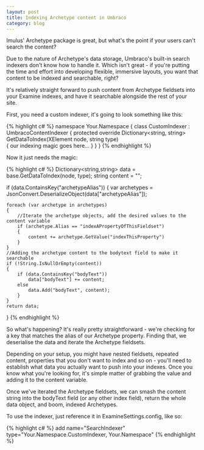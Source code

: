 ```yaml
---
layout: post
title: Indexing Archetype content in Umbraco
category: blog
---
```


Imulus' Archetype package is great, but what's the point if your users can't search the content?

Due to the nature of Archetype's data storage, Umbraco's built-in search indexers don't know how to handle it. Which isn't great - if you're putting the time and effort into developing flexible, immersive layouts, you want that content to be indexed and searchable, right?

It's relatively straight forward to push content from Archetype fieldsets into your Examine indexes, and have it searchable alongside the rest of your site.

First, you need a custom indexer, it's going to look something like this:

{% highlight c# %}
namespace Your.Namespace {
    class CustomIndexer : UmbracoContentIndexer {
        protected override Dictionary<string, string> GetDataToIndex(XElement node, string type)      
        {
            our indexing magic goes here...
        }
    }
}
{% endhighlight %}

Now it just needs the magic:

{% highlight c# %}
Dictionary<string,string> data = base.GetDataToIndex(node, type);
string content = "";      
            
if (data.ContainsKey("archetypeAlias")) 
{
    var archetypes = JsonConvert.DeserializeObject(data["archetypeAlias"]);
         
    foreach (var archetype in archetypes)
    {
        //Iterate the archetype objects, add the desired values to the content variable
        if (archetype.Alias == "indexAPropertyOfThisFieldset") 
        {
            content += archetype.GetValue("indexThisProperty")
        }
    }
    //Adding the archetype content to the bodytext field to make it searchable
    if (!String.IsNullOrEmpty(content))
    {
        if (data.ContainsKey("bodyText"))
            data["bodyText"] += content;
        else
            data.Add("bodyText", content);
        }   
    }
    return data;
}
{% endhighlight %}

So what's happening? It's really pretty straightforward - we're checking for a key that matches the alias of our Archetype property. Finding that, we deserialise the data and iterate the Archetype fieldsets.

Depending on your setup, you might have nested fieldsets, repeated content, properties that you don't want to index and so on - you'll need to establish what data you actually want to push into your indexes. Once you know what you're looking for, it's simple matter of grabbing the value and adding it to the content variable.

Once we've iterated the Archetype fieldsets, we can smash the content string into the bodyText field (or any other index field), return the whole data object, and boom, indexed Archetypes.

To use the indexer, just reference it in ExamineSettings.config, like so:

{% highlight c# %}
add name="SearchIndexer" type="Your.Namespace.CustomIndexer, Your.Namespace"
{% endhighlight %}
